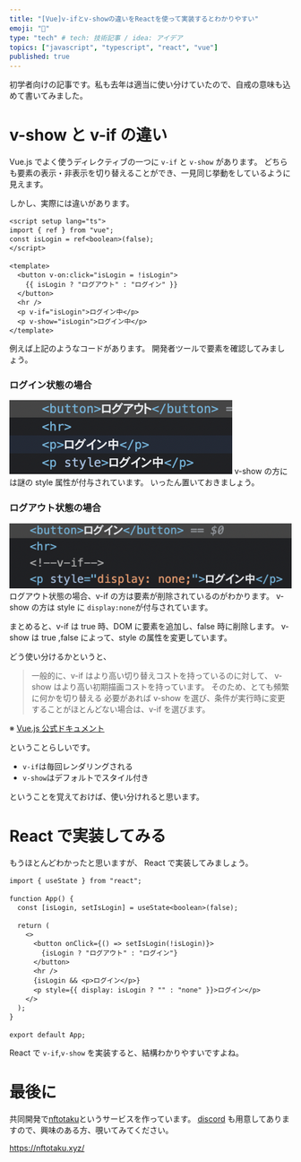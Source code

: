 ```yaml
---
title: "[Vue]v-ifとv-showの違いをReactを使って実装するとわかりやすい"
emoji: "🦍"
type: "tech" # tech: 技術記事 / idea: アイデア
topics: ["javascript", "typescript", "react", "vue"]
published: true
---
```


初学者向けの記事です。私も去年は適当に使い分けていたので、自戒の意味も込めて書いてみました。

# v-show と v-if の違い

Vue.js でよく使うディレクティブの一つに `v-if` と `v-show` があります。
どちらも要素の表示・非表示を切り替えることができ、一見同じ挙動をしているように見えます。

しかし、実際には違いがあります。

```vue
<script setup lang="ts">
import { ref } from "vue";
const isLogin = ref<boolean>(false);
</script>

<template>
  <button v-on:click="isLogin = !isLogin">
    {{ isLogin ? "ログアウト" : "ログイン" }}
  </button>
  <hr />
  <p v-if="isLogin">ログイン中</p>
  <p v-show="isLogin">ログイン中</p>
</template>
```

例えば上記のようなコードがあります。
開発者ツールで要素を確認してみましょう。

### ログイン状態の場合

![ログイン状態の場合](/images/v-if-v-show/login.png)
v-show の方には謎の style 属性が付与されています。
いったん置いておきましょう。

### ログアウト状態の場合

![ログアウト状態の場合](/images/v-if-v-show/logout.png)
ログアウト状態の場合、v-if の方は要素が削除されているのがわかります。
v-show の方は style に `display:none`が付与されています。

まとめると、v-if は true 時、DOM に要素を追加し、false 時に削除します。
v-show は true ,false によって、style の属性を変更しています。

どう使い分けるかというと、

> 一般的に、v-if はより高い切り替えコストを持っているのに対して、 v-show はより高い初期描画コストを持っています。 そのため、とても頻繁に何かを切り替える 必要があれば v-show を選び、条件が実行時に変更することがほとんどない場合は、v-if を選びます。

※ [Vue.js 公式ドキュメント](https://jp.vuejs.org/v2/guide/conditional.html)

ということらしいです。

- `v-if`は毎回レンダリングされる
- `v-show`はデフォルトでスタイル付き

ということを覚えておけば、使い分けれると思います。

# React で実装してみる

もうほとんどわかったと思いますが、 React で実装してみましょう。

```tsx
import { useState } from "react";

function App() {
  const [isLogin, setIsLogin] = useState<boolean>(false);

  return (
    <>
      <button onClick={() => setIsLogin(!isLogin)}>
        {isLogin ? "ログアウト" : "ログイン"}
      </button>
      <hr />
      {isLogin && <p>ログイン</p>}
      <p style={{ display: isLogin ? "" : "none" }}>ログイン</p>
    </>
  );
}

export default App;
```

React で `v-if`,`v-show` を実装すると、結構わかりやすいですよね。

# 最後に

共同開発で[nftotaku](https://nftotaku.xyz/)というサービスを作っています。
[discord](https://discord.gg/EAWuqPsh) も用意してありますので、興味のある方、覗いてみてください。

https://nftotaku.xyz/
